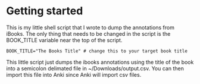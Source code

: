 # Getting started

This is my little shell script that I wrote to dump the annotations from iBooks.  The only thing that needs to be changed in the script is the BOOK_TITLE variable near the top of the script.  

```shell
BOOK_TITLE="The Books Title" # change this to your target book title
```

This little script just dumps the ibooks annotations using the title of the book into a semicolon delimated file in ~/Downloads/output.csv.  You can then import this file into Anki since Anki will import csv files.
